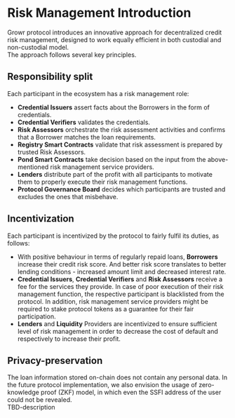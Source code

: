 # Risk Management Introduction
Growr protocol introduces an innovative approach for decentralized credit risk management, designed to work equally efficient in both custodial and non-custodial model.  
The approach follows several key principles.
## Responsibility split
Each participant in the ecosystem has a risk management role:
- **Credential Issuers** assert facts about the Borrowers in the form of credentials.
- **Credential Verifiers** validates the credentials.
- **Risk Assessors** orchestrate the risk assessment activities and confirms that a Borrower matches the loan requirements.
- **Registry Smart Contracts** validate that risk assessment is prepared by trusted Risk Assessors.
- **Pond Smart Contracts** take decision based on the input from the above-mentioned risk management service providers.
- **Lenders** distribute part of the profit with all participants to motivate them to properly execute their risk management functions.
- **Protocol Governance Board** decides which participants are trusted and excludes the ones that misbehave.
## Incentivization
Each participant is incentivized by the protocol to fairly fulfil its duties, as follows:
- With positive behaviour in terms of regularly repaid loans, **Borrowers** increase their credit risk score. And better risk score translates to better lending conditions - increased amount limit and decreased interest rate.
- **Credential Issuers**, **Credential Verifiers** and **Risk Assessors** receive a fee for the services they provide. In case of poor execution of their risk management function, the respective participant is blacklisted from the protocol. In addition, risk management service providers might be required to stake protocol tokens as a guarantee for their fair participation.
- **Lenders** and **Liquidity** Providers are incentivized to ensure sufficient level of risk management in order to decrease the cost of default and respectively to increase their profit.
## Privacy-preservation
The loan information stored on-chain does not contain any personal data. In the future protocol implementation, we also envision the usage of zero-knowledge proof (ZKF) model, in which even the SSFI address of the user could not be revealed.  
TBD-description